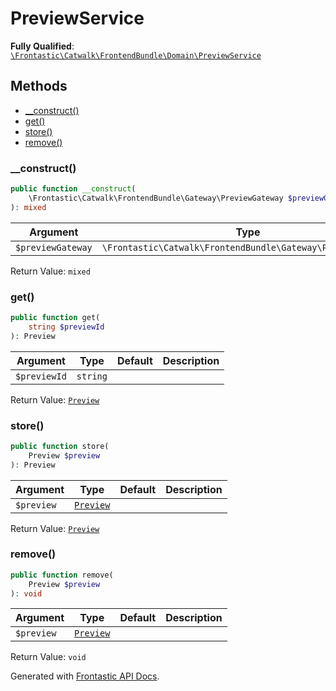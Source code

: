 #  PreviewService

**Fully Qualified**: [`\Frontastic\Catwalk\FrontendBundle\Domain\PreviewService`](../../../../src/php/FrontendBundle/Domain/PreviewService.php)

## Methods

* [__construct()](#__construct)
* [get()](#get)
* [store()](#store)
* [remove()](#remove)

### __construct()

```php
public function __construct(
    \Frontastic\Catwalk\FrontendBundle\Gateway\PreviewGateway $previewGateway
): mixed
```

Argument|Type|Default|Description
--------|----|-------|-----------
`$previewGateway`|`\Frontastic\Catwalk\FrontendBundle\Gateway\PreviewGateway`||

Return Value: `mixed`

### get()

```php
public function get(
    string $previewId
): Preview
```

Argument|Type|Default|Description
--------|----|-------|-----------
`$previewId`|`string`||

Return Value: [`Preview`](Preview.md)

### store()

```php
public function store(
    Preview $preview
): Preview
```

Argument|Type|Default|Description
--------|----|-------|-----------
`$preview`|[`Preview`](Preview.md)||

Return Value: [`Preview`](Preview.md)

### remove()

```php
public function remove(
    Preview $preview
): void
```

Argument|Type|Default|Description
--------|----|-------|-----------
`$preview`|[`Preview`](Preview.md)||

Return Value: `void`

Generated with [Frontastic API Docs](https://github.com/FrontasticGmbH/apidocs).
